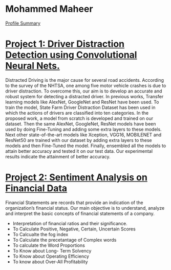 # Mohammed Maheer



[Profile Summary](https://profile-summary-for-github.com/user/android-kunjapppan)


# [Project 1: Driver Distraction Detection using Convolutional Neural Nets.](https://github.com/android-kunjapppan/Distracted-Driver-Detection-using-CNN)
<p>Distracted Driving is the major cause for several road accidents. According to the survey of the NHTSA, one among five motor vehicle crashes is due to driver distraction. To overcome this, our aim is to develop an accurate and robust system for detecting a distracted driver. In previous works, Transfer learning models like AlexNet, GoogleNet and ResNet have been used. To train the model, State Farm Driver Distraction Dataset has been used in which the actions of drivers are classified into ten categories. In the proposed work, a model from scratch is developed and trained on our dataset. Then the same AlexNet, GoogleNet, ResNet models have been used by doing Fine-Tuning and adding some extra layers to these models. Next other state-of-the-art models like Xception, VGG16, MOBILENET and ResNet50 are trained with our dataset by adding extra layers to these models and then Fine-Tuned the model. Finally, ensembled all the models to attain better accuracy and tested it on our test data. Our experimental results indicate the attainment of better accuracy.</p>


# [Project 2: Sentiment Analysis on Financial Data](https://github.com/android-kunjapppan/Sentiment-Analysis-on-Financial-Reports)

<p>Financial Statements are records that provide an indication of the organization’s financial status. Our main objective is to understand, analyze and interpret the basic concepts of financial statements of a company.</p> 

* Interpretation of financial ratios and their significance. 
* To Calculate Positive, Negative, Certain, Uncertain Scores
* To Calcualte the fog index
* To Calculate the precetantage of Complex words
* To calculate the Word Proportions
* To Know about Long- Term Solvency 
* To Know about Operating Efficiency
* To know about Over-All Profitability
